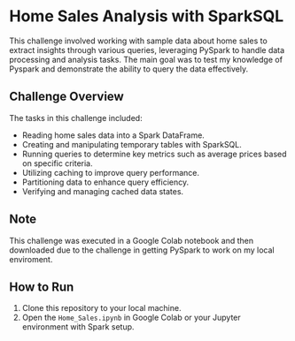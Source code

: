 # Home Sales Analysis with SparkSQL

This challenge involved working with sample data about home sales to extract insights through various queries, leveraging PySpark to handle data processing and analysis tasks. The main goal was to test my knowledge of Pyspark and demonstrate the ability to query the data effectively.

## Challenge Overview

The tasks in this challenge included:
- Reading home sales data into a Spark DataFrame.
- Creating and manipulating temporary tables with SparkSQL.
- Running queries to determine key metrics such as average prices based on specific criteria.
- Utilizing caching to improve query performance.
- Partitioning data to enhance query efficiency.
- Verifying and managing cached data states.

## Note

This challenge was executed in a Google Colab notebook and then downloaded due to the challenge in getting PySpark to work on my local enviroment.

## How to Run

1. Clone this repository to your local machine.
2. Open the `Home_Sales.ipynb` in Google Colab or your Jupyter environment with Spark setup.
